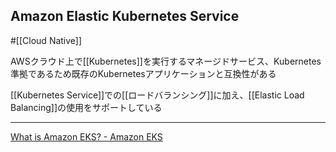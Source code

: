 ## Amazon Elastic Kubernetes Service

#[[Cloud Native]]

AWSクラウド上で[[Kubernetes]]を実行するマネージドサービス、Kubernetes準拠であるため既存のKubernetesアプリケーションと互換性がある

[[Kubernetes Service]]での[[ロードバランシング]]に加え、[[Elastic Load Balancing]]の使用をサポートしている

---

[What is Amazon EKS? - Amazon EKS](https://docs.aws.amazon.com/eks/latest/userguide/what-is-eks.html)